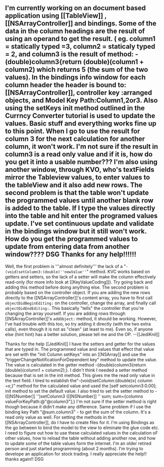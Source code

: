    I'm currently working on an document based application using [[TableView]] , [[NSArrayController]] and bindings. Some of the data in the column headings are the result of using an operand to get the result. ( eg. column1 = statically typed =3, column2 = staticaly typed = 2, and column3 is the result of  method:  -(double)column3{return (double)(column1 + column2) which returns 5 (the sum of the two values).
      In the bindings info window for each column header the header is bound to: [[NSArrayController]], controller key :arranged objects, and Model Key Path:Column1,2or3. Also using the setKeys init method outlined in the Currncy Converter tutorial is used to update the values. Basic stuff and everything works fine up to this point. When I go to use the result for column 3 for the next calculation for another column, it won't work. I'm not sure if the result in column3 is a read only value and if it is, how do you get it into a usable number???
        I'm also using another window, through KVO, who's textFields mirror the Tableview values, to enter values to the tableView and it also add new rows. The second problem is that the table won't update the programmed values until another blank row is added to the table. If I type the values directly into the table and hit enter the programed values update. I've set continuous update and validate in the bindings window but it still won't work.   How do you get the programmed values to update from entering data from another window????
DSG
Thanks for any help!!!!!!
 ----
Well, the first problem is '''almost definitely''' the lack of a "<code>-(void)setColumn3:(double)''newValue''</code>" method. KVC works based on getters and setters, so the lack of a setter will make the column effectively read-only (for more info look at [[KeyValueCoding]]). Try going back and adding this method before doing anything else. The second problem is probably based on the controller object. If you are adding the new rows directly to the [[NSArrayController]]'s content array, you have to first call <code>objectDidBeginEditing:</code> on the controller, change the array, and finally call <code>objectDidEndEditing:</code>. This basically "tells" the controller that you're changing the array yourself. If you are adding rows through [[NSArrayController]]'s <code>addObject:</code> method, it should be working. However, I've had trouble with this too, so try adding it directly (with the two extra calls), even though it is not as "clean" (at least to me). Even so, if anyone else (hint hint) has a better solution, please tell me and the OP. --[[JediKnil]]

Thanks for the help [[JediKnil]]
I have the setters and getter for the values that are typed in. The  programmed value and values that effect that value are set with the "init Column setKeys" into an [[NSArray]] and use the "triggerChangeNotificationForDependent key" method to update the value. The value is calculated in the getter method -(double)column3{return (double)(column1 + column2);}. I didn't think I needed a setter method because that is set in the init method. This gives me the read only value in the text field.
  I tired to establish the"-(void)setColumn:(double)x{ column =x;}" method for the calculated value and used the [self setcolumn3:0.00]; init method to set the default value. I also tried to set the setter method to -([[NSNumber]] '')setColunm3 {[[NSNumber]] '' sum; sum={columns valueForKeyPath:@"@column3"];} I'm not sure if the setter method is right though because it didn't make any difference. Same problem if I use the binding key Path "@sum.column3" - to get the sum of the column. It's a read only value as well. For setting the methods in the [[NSArrayController]], do I have to create files for it. I'm using Bindings as the go between to bind the model to the view to eliminate the glue code etc.   I need to figure out how to use these calculated values in the calculation oF other values, how to reload the table without adding another row, and how to update some of the table values form the internet. I'm an older retired person and just started programming (about 2 months). I'm trying to develope an application for stock trading. I really  appreciate the help!! thanks again!!
DSG